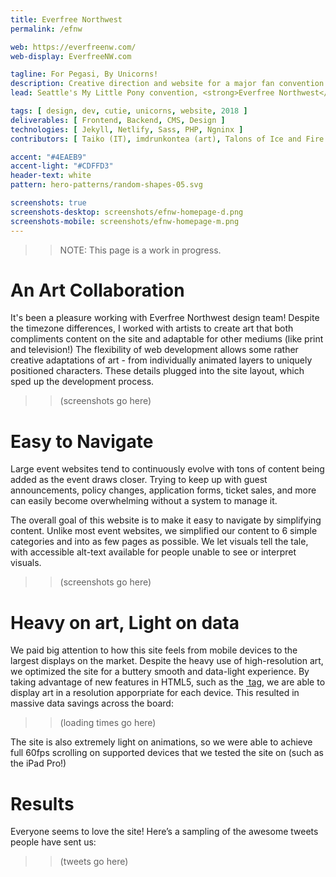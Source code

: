 ```yaml
---
title: Everfree Northwest
permalink: /efnw

web: https://everfreenw.com/
web-display: EverfreeNW.com

tagline: For Pegasi, By Unicorns!
description: Creative direction and website for a major fan convention
lead: Seattle's My Little Pony convention, <strong>Everfree Northwest</strong>, reached out to partner with me to develop and launch a site for their 2018 convention. This family-friendly event brings together fans of the <em>My Little Pony</em> franchise from around the world to share their passion for ponies, featuring show VIPs, hundreds of events, concerts, an artist alley, and more.

tags: [ design, dev, cutie, unicorns, website, 2018 ]
deliverables: [ Frontend, Backend, CMS, Design ]
technologies: [ Jekyll, Netlify, Sass, PHP, Ngninx ]
contributors: [ Taiko (IT), imdrunkontea (art), Talons of Ice and Fire (art), Christa D (art), KellyTheDrawingUnicorn (art) ]

accent: "#4EAEB9"
accent-light: "#CDFFD3"
header-text: white
pattern: hero-patterns/random-shapes-05.svg

screenshots: true
screenshots-desktop: screenshots/efnw-homepage-d.png
screenshots-mobile: screenshots/efnw-homepage-m.png
---
```


> > NOTE: This page is a work in progress.

# An Art Collaboration

It's been a pleasure working with Everfree Northwest design team! Despite the timezone differences, I worked with artists to create art that both compliments content on the site and adaptable for other mediums (like print and television!) The flexibility of web development allows some rather creative adaptations of art - from individually animated layers to uniquely positioned characters. These details plugged into the site layout, which sped up the development process.

> > (screenshots go here)

# Easy to Navigate

Large event websites tend to continuously evolve with tons of content being added as the event draws closer. Trying to keep up with guest announcements, policy changes, application forms, ticket sales, and more can easily become overwhelming without a system to manage it.

The overall goal of this website is to make it easy to navigate by simplifying content. Unlike most event websites, we simplified our content to 6 simple categories and into as few pages as possible. We let visuals tell the tale, with accessible alt-text available for people unable to see or interpret visuals.

> > (screenshots go here)

# Heavy on art, Light on data

We paid big attention to how this site feels from mobile devices to the largest displays on the market. Despite the heavy use of high-resolution art, we optimized the site for a buttery smooth and data-light experience. By taking advantage of new features in HTML5, such as the [<image> tag](https://developer.mozilla.org/en-US/docs/Web/HTML/Element/picture), we are able to display art in a resolution apporpriate for each device. This resulted in massive data savings across the board:

> > (loading times go here)

The site is also extremely light on animations, so we were able to achieve full 60fps scrolling on supported devices that we tested the site on (such as the iPad Pro!)

# Results

Everyone seems to love the site! Here’s a sampling of the awesome tweets people have sent us:

> > (tweets go here)

